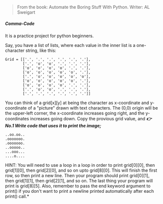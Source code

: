 > From the book: Automate the Boring Stuff With Python. Writer: AL Sweigart

##### Comma-Code
It is a practice project for python beginners.

Say, you have a list of lists, where each value in the inner list is a one-character string, like this:
```
Grid = [['.', '.', '.', '.', '.', '.'],
        ['.', 'o', 'o', '.', '.', '.'],
        ['o', 'o', 'o', 'o', '.', '.'],
        ['o', 'o', 'o', 'o', 'o', '.'],
        ['.', 'o', 'o', 'o', 'o', 'o'],
        ['o', 'o', 'o', 'o', 'o', '.'],
        ['o', 'o', 'o', 'o', '.', '.'],
        ['.', 'o', 'o', '.', '.', '.'],
        ['.', '.', '.', '.', '.', '.']]
```

You can think of a grid[x][y] at being the character as x-coordinate and y-coordinate of a "picture" drawn with text characters. The (0,0) origin will be the upper-left corner, the x-coordinate increases going right, and the y-coordinates increases going down.
Copy the provious grid value, and
***👉 No.1 Write code that uses it to print the image;***
```
..oo.oo..
.ooooooo.
.ooooooo.
..ooooo..
...ooo...
....o....
```

HINT: You will need to use a loop in a loop in order to print grid[0][0], then grid[1][0], then grid[2][0], and so on upto grid[8][0]. This will finish the first row, so then print a new line. Then your program should print grid[0][1], then grid[1][1], then grid[2][1], and so on. The last thing your program will print is grid[8][5].
Also, remember to pass the end keyword argument to print() if you don't want to print a newline printed automatically after each print() call.*
